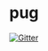 # pug

[![Gitter](https://badges.gitter.im/pugphp/pug.svg)](https://gitter.im/pugphp/pug?utm_source=badge&utm_medium=badge&utm_campaign=pr-badge&utm_content=badge)